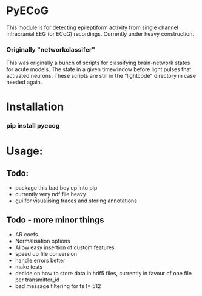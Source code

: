 # PyECoG
This module is for detecting epileptiform activity from single channel intracranial EEG (or ECoG) recordings.
Currently under heavy construction.

### Originally "networkclassifer"
This was originally a bunch of scripts for classifying brain-network states for acute models. The state in a given timewindow before light pulses that activated neurons. These scripts are still in the "lightcode" directory in case needed again.

# Installation
### pip install pyecog

# Usage:

## Todo:
* package this bad boy up into pip
* currently very ndf file heavy
* gui for visualising traces and storing annotations

## Todo - more minor things
* AR coefs.
* Normalisation options
* Allow easy insertion of custom features
* speed up file conversion
* handle errors better
* make tests
* decide on how to store data in hdf5 files, currently in favour of one file per transmitter_id
* bad message filtering for fs != 512


